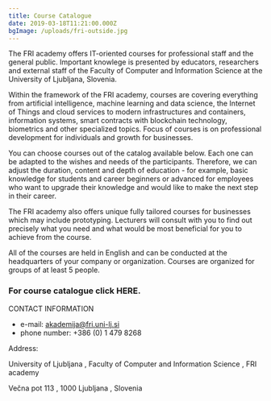 ```yaml
---
title: Course Catalogue
date: 2019-03-18T11:21:00.000Z
bgImage: /uploads/fri-outside.jpg
---
```

The FRI academy offers IT-oriented courses for professional staff and the general public. Important knowlege is presented by educators, researchers and external staff of the Faculty of Computer and Information Science at the University of Ljubljana, Slovenia.

Within the framework of the FRI academy, courses are covering everything from artificial intelligence, machine learning and data science, the Internet of Things and cloud services to modern infrastructures and containers, information systems, smart contracts with blockchain technology, biometrics and other specialized topics. Focus of courses is on professional development for individuals and growth for businesses.

You can choose courses out of the catalog available below. Each one can be adapted to the wishes and needs of the participants. Therefore, we can adjust the duration, content and depth of education - for example, basic knowledge for students and career beginners or advanced for employees who want to upgrade their knowledge and would like to make the next step in their career.

The FRI academy also offers unique fully tailored courses for businesses which may include prototyping. Lecturers will consult with you to find out precisely what you need and what would be most beneficial for you to achieve from the course.

All of the courses are held in English and can be conducted at the headquarters of your company or organization. Courses are organized for groups of at least 5 people.

### **For course catalogue click HERE.**


CONTACT INFORMATION

* e-mail: akademija@fri.uni-lj.si
* phone number: +386 (0) 1 479 8268

Address:

University of Ljubljana, Faculty of Computer and Information Science, FRI academy

Večna pot 113, 1000 Ljubljana, Slovenia

